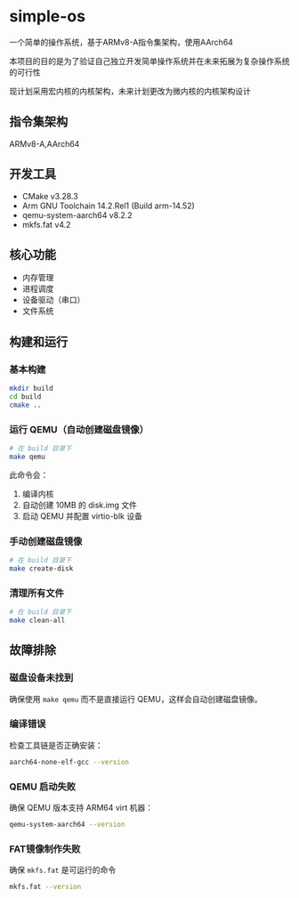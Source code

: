 # simple-os

一个简单的操作系统，基于ARMv8-A指令集架构，使用AArch64

本项目的目的是为了验证自己独立开发简单操作系统并在未来拓展为复杂操作系统的可行性

现计划采用宏内核的内核架构，未来计划更改为微内核的内核架构设计

## 指令集架构

ARMv8-A,AArch64

## 开发工具

- CMake v3.28.3
- Arm GNU Toolchain 14.2.Rel1 (Build arm-14.52)
- qemu-system-aarch64 v8.2.2
- mkfs.fat v4.2

## 核心功能

- 内存管理
- 进程调度
- 设备驱动（串口）
- 文件系统

## 构建和运行

### 基本构建

```bash
mkdir build
cd build
cmake ..
```

### 运行 QEMU（自动创建磁盘镜像）

```bash
# 在 build 目录下
make qemu
```

此命令会：

1. 编译内核
2. 自动创建 10MB 的 disk.img 文件
3. 启动 QEMU 并配置 virtio-blk 设备

### 手动创建磁盘镜像

```bash
# 在 build 目录下
make create-disk
```

### 清理所有文件

```bash
# 在 build 目录下
make clean-all
```

## 故障排除

### 磁盘设备未找到

确保使用 `make qemu` 而不是直接运行 QEMU，这样会自动创建磁盘镜像。

### 编译错误

检查工具链是否正确安装：

```bash
aarch64-none-elf-gcc --version
```

### QEMU 启动失败

确保 QEMU 版本支持 ARM64 virt 机器：

```bash
qemu-system-aarch64 --version
```

### FAT镜像制作失败

确保 `mkfs.fat` 是可运行的命令

```bash
mkfs.fat --version
```